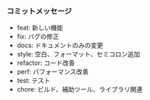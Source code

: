 ### コミットメッセージ
- feat: 新しい機能
- fix: バグの修正
- docs: ドキュメントのみの変更
- style: 空白、フォーマット、セミコロン追加
- refactor: コード改善
- perf: パフォーマンス改善
- test: テスト
- chore: ビルド、補助ツール、ライブラリ関連
